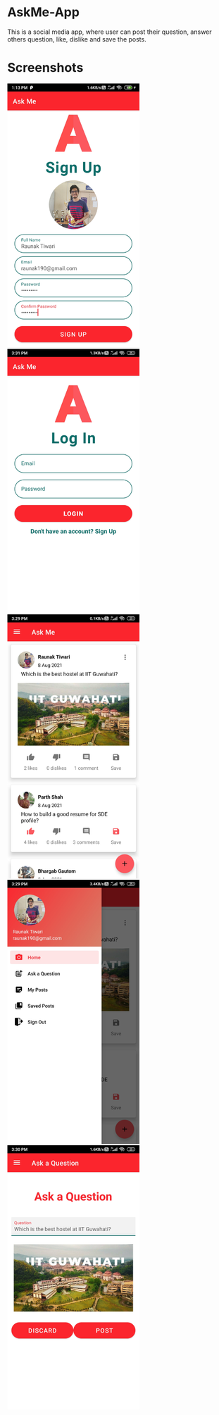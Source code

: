 # AskMe-App
This is a social media app, where user can post their question, answer others question, like, dislike and save the posts.

# Screenshots
<img src = "Screenshots/signup.jpg" width = 300>

<img src = "Screenshots/login.jpg" width = 300>

<img src = "Screenshots/home.jpg" width = 300>

<img src = "Screenshots/sidebar.jpg" width = 300>

<img src = "Screenshots/postques.jpg" width = 300>
